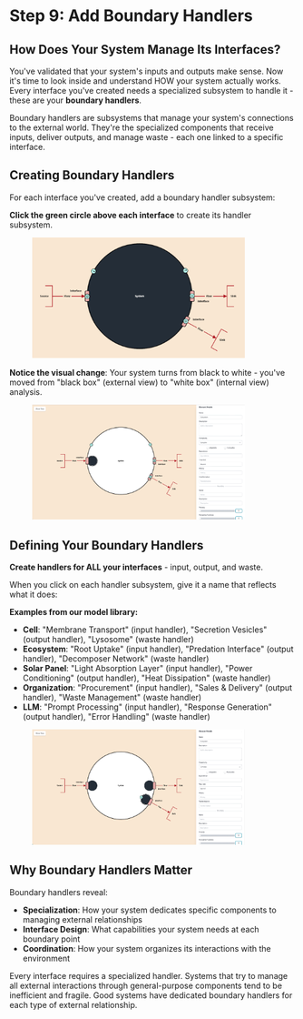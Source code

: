 # Step 9: Add Boundary Handlers

## How Does Your System Manage Its Interfaces?

You've validated that your system's inputs and outputs make sense. Now it's time to look inside and understand HOW your system actually works. Every interface you've created needs a specialized subsystem to handle it - these are your **boundary handlers**.

Boundary handlers are subsystems that manage your system's connections to the external world. They're the specialized components that receive inputs, deliver outputs, and manage waste - each one linked to a specific interface.

## Creating Boundary Handlers

For each interface you've created, add a boundary handler subsystem:

**Click the green circle above each interface** to create its handler subsystem.

<figure><img src="../../.gitbook/assets/subs1 (1).png" alt="" width="375"><figcaption></figcaption></figure>

**Notice the visual change**: Your system turns from black to white - you've moved from "black box" (external view) to "white box" (internal view) analysis.

<figure><img src="../../.gitbook/assets/subs2 (1).png" alt="" width="375"><figcaption></figcaption></figure>

## Defining Your Boundary Handlers

**Create handlers for ALL your interfaces** - input, output, and waste.

When you click on each handler subsystem, give it a name that reflects what it does:

**Examples from our model library:**
- **Cell**: "Membrane Transport" (input handler), "Secretion Vesicles" (output handler), "Lysosome" (waste handler)
- **Ecosystem**: "Root Uptake" (input handler), "Predation Interface" (output handler), "Decomposer Network" (waste handler)
- **Solar Panel**: "Light Absorption Layer" (input handler), "Power Conditioning" (output handler), "Heat Dissipation" (waste handler)
- **Organization**: "Procurement" (input handler), "Sales & Delivery" (output handler), "Waste Management" (waste handler)
- **LLM**: "Prompt Processing" (input handler), "Response Generation" (output handler), "Error Handling" (waste handler)

<figure><img src="../../.gitbook/assets/subs3.png" alt="" width="375"><figcaption></figcaption></figure>

## Why Boundary Handlers Matter

Boundary handlers reveal:
- **Specialization**: How your system dedicates specific components to managing external relationships
- **Interface Design**: What capabilities your system needs at each boundary point
- **Coordination**: How your system organizes its interactions with the environment

Every interface requires a specialized handler. Systems that try to manage all external interactions through general-purpose components tend to be inefficient and fragile. Good systems have dedicated boundary handlers for each type of external relationship.
